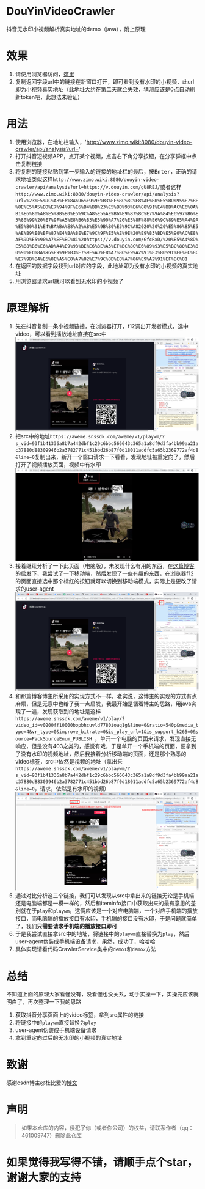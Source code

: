 # DouYinVideoCrawler

抖音无水印小视频解析真实地址的demo（java），附上原理

# 效果

1. 请使用浏览器访问，[这里](http://www.zimo.wiki:8080/douyin-video-crawler/api/analysis?url=https://v.douyin.com/gU8REJ/)
2. 复制返回字段url中的链接在新窗口打开，即可看到没有水印的小视频，此url即为小视频真实地址（此地址大约在第二天就会失效，猜测应该是0点自动刷新token吧，此想法未验证）

# 用法

1. 使用浏览器，在地址栏输入，'http://www.zimo.wiki:8080/douyin-video-crawler/api/analysis?url='
2. 打开抖音短视频APP，点开某个视频，点击右下角分享按钮，在分享弹框中点击复制链接
3. 将复制的链接粘贴到第一步输入的链接的地址栏的最后，按<kbd>Enter</kbd>，正确的请求地址类似这样`http://www.zimo.wiki:8080/douyin-video-crawler/api/analysis?url=https://v.douyin.com/gU8REJ/`或者这样`http://www.zimo.wiki:8080/douyin-video-crawler/api/analysis?url=%23%E5%9C%A8%E6%8A%96%E9%9F%B3%EF%BC%8C%E8%AE%B0%E5%BD%95%E7%BE%8E%E5%A5%BD%E7%94%9F%E6%B4%BB%23%E5%BD%93%E6%88%91%E4%BB%AC%E6%8A%B1%E6%80%A8%E5%9B%B0%E5%9C%A8%E5%AE%B6%E9%87%8C%E7%9A%84%E6%97%B6%E5%80%99%20%E7%9F%A5%E8%B6%B3%E5%90%A7%20%E5%8F%88%E6%9C%89%E5%A4%9A%E5%B0%91%E4%BA%BA%E8%A2%AB%E5%9B%B0%E5%9C%A82020%20%20%E5%86%85%E5%AE%B9%E8%BF%87%E4%BA%8E%E7%9C%9F%E5%AE%9E%20%E9%83%BD%E5%90%AC%E8%AF%9D%E5%90%A7%EF%BC%81%20https://v.douyin.com/GfcRxD/%20%E5%A4%8D%E5%88%B6%E6%AD%A4%E9%93%BE%E6%8E%A5%EF%BC%8C%E6%89%93%E5%BC%80%E3%80%90%E6%8A%96%E9%9F%B3%E7%9F%AD%E8%A7%86%E9%A2%91%E3%80%91%EF%BC%8C%E7%9B%B4%E6%8E%A5%E8%A7%82%E7%9C%8B%E8%A7%86%E9%A2%91%EF%BC%81`
4. 在返回的数据字段找到url对应的字段，此地址即为没有水印的小视频的真实地址
5. 用浏览器请求url就可以看到无水印的小视频了

# 原理解析

1. 先在抖音复制一条小视频链接，在浏览器打开，f12调出开发者模式，选中video，可以看到播放地址直接在src中
![](screenshots/03b1f500.png)
2. 把src中的地址`https://aweme.snssdk.com/aweme/v1/playwm/?s_vid=93f1b41336a8b7a442dbf1c29c6bbc566643c365a1a8df9d3fa4bb99aa21ac37880d88309946b2a3782771c451bbd26b87f0d18011addfc5a65b2369772af4d8&line=0`复制出来，新开一个窗口请求一下看看，发现地址被重定向了，然后打开了视频播放页面，视频中有水印
![](screenshots/d44c2af1.png)
3. 接着继续分析了一下此页面（电脑版），未发现什么有用的东西，在[这篇博客](https://blog.csdn.net/qq_28121913/article/details/102730184)的启发下，我尝试了一下移动端，然后发现了一些有趣的东西，在浏览器f12的页面直接选中那个标红的按钮就可以切换到移动端模式，实际上是更改了请求的user-agent
![](screenshots/c4771500.png)
4. 和那篇博客博主所采用的实现方式不一样，老实说，这博主的实现的方式有点麻烦，但是无意中也给了我一点启发，我最开始是循着博主的思路，用java实现了一遍，发现获取到的地址是这样`https://aweme.snssdk.com/aweme/v1/play/?video_id=v0200ff10000bopbhcuvld7780ioaq1g&line=0&ratio=540p&media_type=4&vr_type=0&improve_bitrate=0&is_play_url=1&is_support_h265=0&source=PackSourceEnum_PUBLISH
`，单开一个电脑的页面来请求，发现直接无响应，但是没有403之类的，感觉有戏，于是单开一个手机端的页面，便拿到了没有水印的视频地址，然后我接着分析移动端的页面，还是那个熟悉的video标签，src中依然是视频的地址（拿出来`https://aweme.snssdk.com/aweme/v1/playwm/?s_vid=93f1b41336a8b7a442dbf1c29c6bbc566643c365a1a8df9d3fa4bb99aa21ac37880d88309946b2a3782771c451bbd26b87f0d18011addfc5a65b2369772af4d8&line=0`，请求，依然是有水印的视频）
![](screenshots/a905a701.png)
5. 通过对比分析这三个链接，我们可以发现从src中拿出来的链接无论是手机端还是电脑端都是一模一样的，然后和iteminfo接口中获取出来的最有意思的差别就在于`play`和`playwm`，这俩应该是一个对应电脑端，一个对应手机端的播放接口，而电脑端的播放接口有水印，手机端的接口没有水印，于是问题就简单了，我们**只需要请求手机端的播放接口即可**
6. 于是我尝试直接拿src中的地址，将链接中的`playwm`直接替换为`play`，然后user-agent伪装成手机端设备请求，果然，成功了，哈哈哈
7. 具体实现请看代码CrawlerService类中的`demo1`和`demo2`方法

# 总结

不知道上面的原理大家看懂没有，没看懂也没关系，动手实操一下，实操完应该就明白了，再次整理一下我的思路
1. 获取抖音分享页面上的video标签，拿到src属性的链接
2. 将链接中的`playwm`直接替换为`play`
3. user-agent伪装成手机端设备请求
4. 拿到重定向过后的无水印的小视频的真实地址

# 致谢

感谢csdn博主@杜比爱的[博文](https://blog.csdn.net/qq_28121913/article/details/102730184)

# 声明

> 如果本仓库的内容，侵犯了你（或者你公司）的权益，请联系作者（qq：461009747）删除此仓库


# 如果觉得我写得不错，请顺手点个star，谢谢大家的支持


